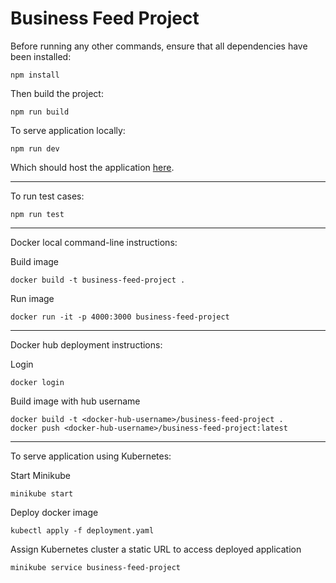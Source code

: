 # Business Feed Project

Before running any other commands, ensure that all dependencies have been installed:

```
npm install
```

Then build the project:

```
npm run build
```

To serve application locally:

```
npm run dev
```

Which should host the application [here](http://localhost:5173/).

---

To run test cases:

```
npm run test
```

---

Docker local command-line instructions:

Build image

```
docker build -t business-feed-project .
```

Run image

```
docker run -it -p 4000:3000 business-feed-project
```

---

Docker hub deployment instructions:

Login

```
docker login
```

Build image with hub username

```
docker build -t <docker-hub-username>/business-feed-project .
docker push <docker-hub-username>/business-feed-project:latest
```

---

To serve application using Kubernetes:

Start Minikube

```
minikube start
```

Deploy docker image

```
kubectl apply -f deployment.yaml
```

Assign Kubernetes cluster a static URL to access deployed application

```
minikube service business-feed-project
```
